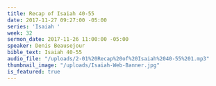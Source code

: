 ```yaml
---
title: Recap of Isaiah 40-55
date: 2017-11-27 09:27:00 -05:00
series: 'Isaiah '
week: 32
sermon_date: 2017-11-26 11:00:00 -05:00
speaker: Denis Beausejour
bible_text: Isaiah 40-55
audio_file: "/uploads/2-01%20Recap%20of%20Isaiah%2040-55%201.mp3"
thumbnail_image: "/uploads/Isaiah-Web-Banner.jpg"
is_featured: true
---
```


